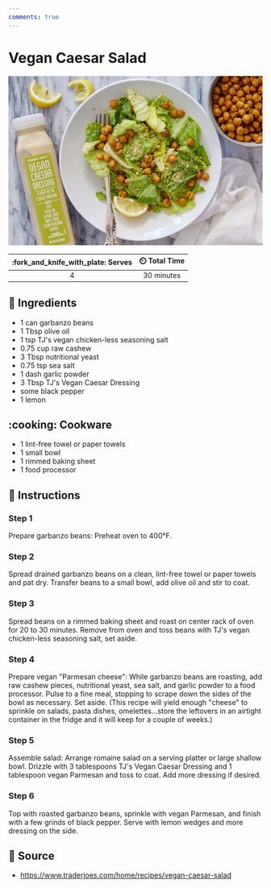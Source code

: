 ```yaml
---
comments: true
---
```

# Vegan Caesar Salad

![Vegan Caesar Salad](../assets/images/vegan-caesar-salad.png)

| :fork_and_knife_with_plate: Serves | :timer_clock: Total Time |
|:----------------------------------:|:-----------------------: |
| 4 | 30 minutes |

## :salt: Ingredients

- 1 can garbanzo beans
- 1 Tbsp olive oil
- 1 tsp TJ's vegan chicken-less seasoning salt
- 0.75 cup raw cashew
- 3 Tbsp nutritional yeast
- 0.75 tsp sea salt
- 1 dash garlic powder
- 3 Tbsp TJ's Vegan Caesar Dressing
- some black pepper
- 1 lemon

## :cooking: Cookware

- 1 lint-free towel or paper towels
- 1 small bowl
- 1 rimmed baking sheet
- 1 food processor

## :pencil: Instructions

### Step 1

Prepare garbanzo beans: Preheat oven to 400°F.

### Step 2

Spread drained garbanzo beans on a clean, lint-free towel or paper towels and pat dry. Transfer beans to a small bowl,
add olive oil and stir to coat.

### Step 3

Spread beans on a rimmed baking sheet and roast on center rack of oven for 20 to 30 minutes. Remove from oven and toss
beans with TJ's vegan chicken-less seasoning salt, set aside.

### Step 4

Prepare vegan "Parmesan cheese": While garbanzo beans are roasting, add raw cashew pieces, nutritional yeast, sea salt,
and garlic powder to a food processor. Pulse to a fine meal, stopping to scrape down the sides of the bowl as necessary.
Set aside. (This recipe will yield enough "cheese" to sprinkle on salads, pasta dishes, omelettes...store the leftovers
in an airtight container in the fridge and it will keep for a couple of weeks.)

### Step 5

Assemble salad: Arrange romaine salad on a serving platter or large shallow bowl. Drizzle with 3 tablespoons TJ's Vegan
Caesar Dressing and 1 tablespoon vegan Parmesan and toss to coat. Add more dressing if desired.

### Step 6

Top with roasted garbanzo beans, sprinkle with vegan Parmesan, and finish with a few grinds of black pepper. Serve with
lemon wedges and more dressing on the side.

## :link: Source

- <https://www.traderjoes.com/home/recipes/vegan-caesar-salad>
